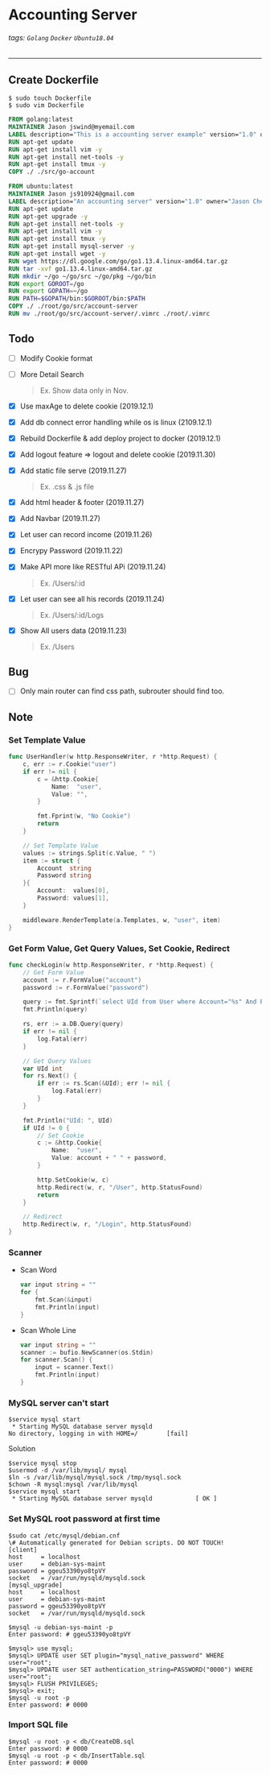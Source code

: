 # Accounting Server

###### tags: `Golang` `Docker` `Ubuntu18.04`

---

## Create Dockerfile
```shell
$ sudo touch Dockerfile
$ sudo vim Dockerfile
```	

```Dockerfile
FROM golang:latest
MAINTAINER Jason jswind@myemail.com
LABEL description="This is a accounting server example" version="1.0" owner="Jason Chen"
RUN apt-get update
RUN apt-get install vim -y
RUN apt-get install net-tools -y
RUN apt-get install tmux -y
COPY ./ ./src/go-account

FROM ubuntu:latest
MAINTAINER Jason js910924@gmail.com
LABEL description="An accounting server" version="1.0" owner="Jason Chen"
RUN apt-get update
RUN apt-get upgrade -y
RUN apt-get install net-tools -y
RUN apt-get install vim -y
RUN apt-get install tmux -y
RUN apt-get install mysql-server -y
RUN apt-get install wget -y
RUN wget https://dl.google.com/go/go1.13.4.linux-amd64.tar.gz
RUN tar -xvf go1.13.4.linux-amd64.tar.gz
RUN mkdir ~/go ~/go/src ~/go/pkg ~/go/bin
RUN export GOROOT=/go
RUN export GOPATH=~/go
RUN PATH=$GOPATH/bin:$GOROOT/bin:$PATH
COPY ./ ./root/go/src/account-server
RUN mv ./root/go/src/account-server/.vimrc ./root/.vimrc
```

## Todo
- [ ] Modify Cookie format
- [ ] More Detail Search
	> Ex. Show data only in Nov.

- [x] Use maxAge to delete cookie (2019.12.1)
- [x] Add db connect error handling while os is linux (2109.12.1)
- [x] Rebuild Dockerfile & add deploy project to docker (2019.12.1)
- [x] Add logout feature => logout and delete cookie (2019.11.30)
- [x] Add static file serve	(2019.11.27)
	> Ex. .css & .js file
- [x] Add html header & footer (2019.11.27)
- [x] Add Navbar (2019.11.27)
- [x] Let user can record income (2019.11.26)
- [x] Encrypy Password (2019.11.22)
- [x] Make API more like RESTful APi (2019.11.24)
	> Ex. /Users/:id
- [x] Let user can see all his records (2019.11.24)
	> Ex. /Users/:id/Logs
- [x] Show All users data (2019.11.23)
	> Ex. /Users

## Bug
- [ ] Only main router can find css path, subrouter should find too.

## Note

### Set Template Value
```go
func UserHandler(w http.ResponseWriter, r *http.Request) {
	c, err := r.Cookie("user")
	if err != nil {
		c = &http.Cookie{
			Name:  "user",
			Value: "",
		}

		fmt.Fprint(w, "No Cookie")
		return
	}

    // Set Template Value
	values := strings.Split(c.Value, " ")
	item := struct {
		Account  string
		Password string
	}{
		Account:  values[0],
		Password: values[1],
	}

	middleware.RenderTemplate(a.Templates, w, "user", item)
}
```

### Get Form Value, Get Query Values, Set Cookie, Redirect
```go
func checkLogin(w http.ResponseWriter, r *http.Request) {
    // Get Form Value
	account := r.FormValue("account")
	password := r.FormValue("password")

	query := fmt.Sprintf(`select UId from User where Account="%s" And Password="%s";`, account, password)
	fmt.Println(query)

	rs, err := a.DB.Query(query)
	if err != nil {
		log.Fatal(err)
	}

    // Get Query Values 
	var UId int
	for rs.Next() {
		if err := rs.Scan(&UId); err != nil {
			log.Fatal(err)
		}
	}

	fmt.Println("UId: ", UId)
	if UId != 0 {
        // Set Cookie
		c := &http.Cookie{
			Name:  "user",
			Value: account + " " + password,
		}

		http.SetCookie(w, c)
		http.Redirect(w, r, "/User", http.StatusFound)
		return
	}

    // Redirect
	http.Redirect(w, r, "/Login", http.StatusFound)
}
```

### Scanner

- Scan Word
    ```go
    var input string = ""
    for {
        fmt.Scan(&input)
        fmt.Println(input)
    }
    ```

- Scan Whole Line
    ```go
    var input string = ""
    scanner := bufio.NewScanner(os.Stdin)
    for scanner.Scan() {
        input = scanner.Text()
        fmt.Println(input)
    }
    ```

### MySQL server can't start
```shell
$service mysql start
 * Starting MySQL database server mysqld
No directory, logging in with HOME=/		[fail]
```

Solution
```shell
$service mysql stop
$usermod -d /var/lib/mysql/ mysql
$ln -s /var/lib/mysql/mysql.sock /tmp/mysql.sock
$chown -R mysql:mysql /var/lib/mysql
$service mysql start
 * Starting MySQL database server mysqld			[ OK ]
```

### Set MySQL root password at first time
```shell
$sudo cat /etc/mysql/debian.cnf
\# Automatically generated for Debian scripts. DO NOT TOUCH!
[client]
host     = localhost
user     = debian-sys-maint
password = ggeu53390yo8tpVY
socket   = /var/run/mysqld/mysqld.sock
[mysql_upgrade]
host     = localhost
user     = debian-sys-maint
password = ggeu53390yo8tpVY
socket   = /var/run/mysqld/mysqld.sock

$mysql -u debian-sys-maint -p
Enter password: # ggeu53390yo8tpVY

$mysql> use mysql;
$mysql> UPDATE user SET plugin="mysql_native_password" WHERE user="root";
$mysql> UPDATE user SET authentication_string=PASSWORD("0000") WHERE user="root";
$mysql> FLUSH PRIVILEGES;
$mysql> exit;
$mysql -u root -p
Enter password: # 0000
```

### Import SQL file
```shell
$mysql -u root -p < db/CreateDB.sql
Enter password: # 0000
$mysql -u root -p < db/InsertTable.sql
Enter password: # 0000
```